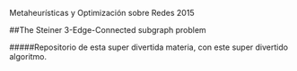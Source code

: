 Metaheurísticas y Optimización sobre Redes 2015



##The Steiner 3-Edge-Connected subgraph problem


#####Repositorio de esta super divertida materia, con este super divertido algoritmo.
